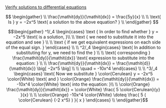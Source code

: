 [Verify solutions to differential equations](https://www.khanacademy.org/math/differential-equations/first-order-differential-equations/differential-equations-intro/e/introduction-to-differential-equations-and-initial-value-problems)

```math

\begin{gather}
   \\
   \frac{\mathit{dy}}{\mathit{dx}} = \frac{5y}{x} \\
   \\
   \text{ Is } y = −2x^5 \text{ a solution to the above equation? }
   \\
\end{gather}

```

```math
\begin{gather}
   ^1/_4 
     \begin{cases}
      \text { In order to find whether } y = −2x^5 \text{ is a solution, }\\
      \\
      \text { we need to substitute it into the equation and see } \\
      \\
      \text { if we get equivalent expressions on each side of the equal sign. }
     \end{cases}
   \\
   \\
   ^2/_4 
     \begin{cases}
      \text{ In addition to substituting for y, we need to find the } \\
      \\
      \text{ corresponding } \frac{\mathit{dy}}{\mathit{dx}} \text{ expression to substitute into the equation: } \\
      \\
      \frac{\mathit{dy}}{\mathit{dx}} = \frac{\mathit{d}}{\mathit{dx}} \big[ −2x^5 \big] \\
      \\
      \quad = -10x^4
     \end{cases}
   \\
   \\
   ^3/_4 
     \begin{cases}
      \text{ Now we substitute } \color{Cerulean} y = -2x^5 \color{White} \text{ and } \color{Orange} \frac{\mathit{dy}}{\mathit{dx}} = -10x^4 \color{White} \text{ into the equation: }\\
      \\
      \color{Orange} \frac{\mathit{dy}}{\mathit{dx}} = \color{White} \frac{ 5 \color{Cerulean}{y} }{x} \\
      \\
      \color{Orange} -10x^4 \color{White} \doteq \frac{ 5 ( \color{Cerulean} {-2 x^5} ) }{ x }
     \end{cases}
    \\
\end{gather}
```
